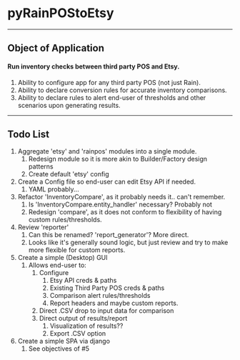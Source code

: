 # pyRainPOStoEtsy
___
## Object of Application
#### Run inventory checks between third party POS and Etsy.
1. Ability to configure app for any third party POS (not just Rain).
2. Ability to declare conversion rules for accurate inventory comparisons. 
3. Ability to declare rules to alert end-user of thresholds and other scenarios upon generating results.
___
## Todo List
1. Aggregate 'etsy' and 'rainpos' modules into a single module.
   1. Redesign module so it is more akin to Builder/Factory design patterns
   2. Create default 'etsy' config
2. Create a Config file so end-user can edit Etsy API if needed.
   1. YAML probably...
3. Refactor 'InventoryCompare', as it probably needs it.. can't remember.
   1. Is 'InventoryCompare.entity_handler' necessary? Probably not
   2. Redesign 'compare', as it does not conform to flexibility of having custom rules/thresholds.
4. Review 'reporter' 
   1. Can this be renamed? 'report_generator'? More direct.
   2. Looks like it's generally sound logic, but just review and try to make more flexible for custom reports. 
5. Create a simple (Desktop) GUI
   1. Allows end-user to:
      1. Configure
         1. Etsy API creds & paths
         2. Existing Third Party POS creds & paths
         3. Comparison alert rules/thresholds
         4. Report headers and maybe custom reports.
      2. Direct .CSV drop to input data for comparison
      3. Direct output of results/report
         1. Visualization of results?? 
         2. Export .CSV option
6. Create a simple SPA via django
   1. See objectives of #5

